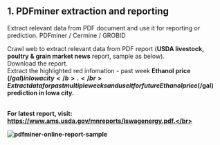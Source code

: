 ## 1. PDFminer extraction and reporting
Extract relevant data from PDF document and use it for reporting or prediction. PDFminer / Cermine / GROBID

Crawl web to extract relevant data from PDF report (<b>USDA livestock, poultry & grain market news</b> report, sample as below).</br>
Download the report.</br>
Extract the highlighted red infomation - past week <b>Ethanol price ($/gal) in Iowa city</b>.</br>
Extract data for past multiple weeks and use it for future Ethanol price ($/gal) prediction in Iowa city.</br></br>

For latest report, visit: https://www.ams.usda.gov/mnreports/lswagenergy.pdf.</br>


![pdfminer-online-report-sample](https://user-images.githubusercontent.com/12294956/42419814-a7f3eb46-82d9-11e8-81fd-9dddf71dc954.png)

